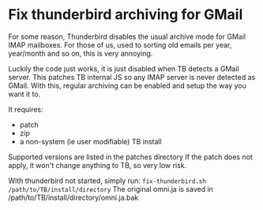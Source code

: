 # Fix thunderbird archiving for GMail

For some reason, Thunderbird disables the usual archive mode for GMail IMAP mailboxes.
For those of us, used to sorting old emails per year, year/month and so on, this is very annoying.

Luckily the code just works, it is just disabled when TB detects a GMail server.
This patches TB internal JS so any IMAP server is never detected as GMail.
With this, regular archiving can be enabled and setup the way you want it to.

It requires:
- patch
- zip
- a non-system (ie user modifiable) TB install

Supported versions are listed in the patches directory
If the patch does not apply, it won't change anything to TB, so very low risk.

With thunderbird not started, simply run:
`fix-thunderbird.sh /path/to/TB/install/directory`
The original omni.ja is saved in /path/to/TB/install/directory/omni.ja.bak
